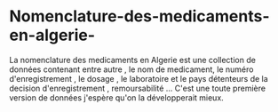 # Nomenclature-des-medicaments-en-algerie-
La nomenclature des medicaments en Algerie est une collection de données contenant entre autre , le nom de medicament, le numéro d'enregistrement , le dosage , le laboratoire et le pays détenteurs de la decision d'enregistrement , remoursabilité ...
C'est une toute première version de données j'espère qu'on la  développerait mieux.
